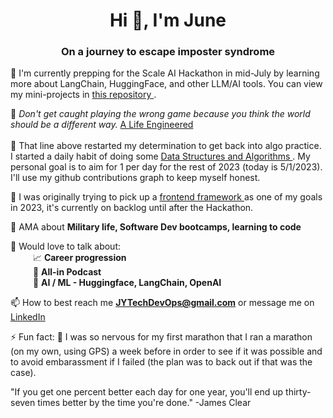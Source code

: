 <h1 align="center">Hi 👋, I'm June</h1>
<h3 align="center">On a journey to escape imposter syndrome</h3>

🔭 I'm currently prepping for the Scale AI Hackathon in mid-July by learning more about LangChain, HuggingFace, and other LLM/AI tools. You can view my mini-projects in <a href= "https://github.com/JuneSYi/GenerativeAIHackathon"> this repository </a>.

💬 <i>Don't get caught playing the wrong game because you think the world should be a different way. </i> <a href="https://www.youtube.com/watch?v=Sb0p1-TGjmc&">A Life Engineered </a>
<br><br>
🔭 That line above restarted my determination to get back into algo practice. I started a daily habit of doing some <a href= "https://github.com/JuneSYi/DataStructuresAndAlgorithms"> Data Structures and Algorithms </a>. My personal goal is to aim for 1 per day for the rest of 2023 (today is 5/1/2023). I'll use my github contributions graph to keep myself honest.

🔭 I was originally trying to pick up a <a href= "https://github.com/JuneSYi/React">frontend framework </a> as one of my goals in 2023, it's currently on backlog until after the Hackathon.

💬 AMA about **Military life, Software Dev bootcamps, learning to code**

💬 Would love to talk about:
<br> &emsp; &emsp; :chart_with_upwards_trend: **Career progression**
<br> &emsp; &emsp; :game_die: **All-in Podcast**
<br> &emsp; &emsp; :rocket: **AI / ML - Huggingface, LangChain, OpenAI**

📫 How to best reach me **JYTechDevOps@gmail.com** or message me on <a href="https://www.linkedin.com/in/junesyi"> LinkedIn </a>

⚡ Fun fact: :runner: I was so nervous for my first marathon that I ran a marathon (on my own, using GPS) a week before in order to see if it was possible and to avoid embarassment if I failed (the plan was to back out if that was the case).

"If you get one percent better each day for one year, you'll end up thirty-seven times better by the time you're done." -James Clear
